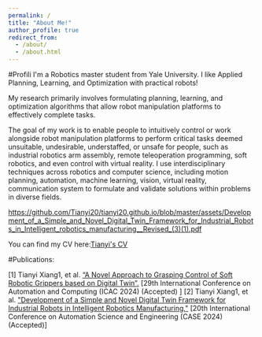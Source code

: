 ```yaml
---
permalink: /
title: "About Me!"
author_profile: true
redirect_from: 
  - /about/
  - /about.html
---
```


#Profili
I'm a Robotics master student from Yale University. I like Applied Planning, Learning, and Optimization with practical robots!

My research primarily involves formulating planning, learning, and optimization algorithms that allow robot manipulation platforms to effectively complete tasks.

The goal of my work is to enable people to intuitively control or work alongside robot manipulation platforms to perform critical tasks deemed unsuitable, undesirable, understaffed, or unsafe for people, such as industrial robotics arm assembly, remote teleoperation programming, soft robotics, and even control with virtual reality. I use interdisciplinary techniques across robotics and computer science, including motion planning, automation, machine learning, vision, virtual reality, communication system to formulate and validate solutions within problems in diverse fields.

https://github.com/Tianyi20/tianyi20.github.io/blob/master/assets/Development_of_a_Simple_and_Novel_Digital_Twin_Framework_for_Industrial_Robots_in_Intelligent_robotics_manufacturing__Revised_(3)(1).pdf

You can find my CV here:[Tianyi's CV](../assets/CV_Tianyi_Xiang.pdf)

#Publications:

[1] Tianyi Xiang1, et al. [“A Novel Approach to Grasping Control of Soft Robotic Grippers based on Digital Twin”.](../assets/A_Novel_Approach_to_Grasping_Control_of_Soft_Robotic_Grippers_based_on_Digital_Twin%(4).pdf) [29th International Conference on Automation and Computing (ICAC 2024) (Accepted) ]
[2] Tianyi Xiang1, et al. ["Development of a Simple and Novel Digital Twin Framework for Industrial Robots in Intelligent Robotics Manufacturing,"](../assets/Development_of_a_Simple_and_Novel_Digital_Twin_Framework_for_Industrial_Robots_in_Intelligent_robotics_manufacturing__Revised_(3)(1).pdf) [20th International Conference on Automation Science and Engineering (CASE 2024)(Accepted)]

